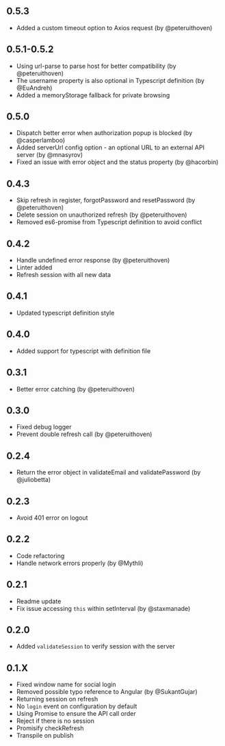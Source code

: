 ## 0.5.3
- Added a custom timeout option to Axios request (by @peteruithoven)

## 0.5.1-0.5.2
- Using url-parse to parse host for better compatibility (by @peteruithoven)
- The username property is also optional in Typescript definition (by @EuAndreh)
- Added a memoryStorage fallback for private browsing

## 0.5.0
- Dispatch better error when authorization popup is blocked (by @casperlamboo)
- Added serverUrl config option - an optional URL to an external API server (by @mnasyrov)
- Fixed an issue with error object and the status property (by @hacorbin)

## 0.4.3
- Skip refresh in register, forgotPassword and resetPassword (by @peteruithoven)
- Delete session on unauthorized refresh (by @peteruithoven)
- Removed es6-promise from Typescript definition to avoid conflict

## 0.4.2
- Handle undefined error response (by @peteruithoven)
- Linter added
- Refresh session with all new data

## 0.4.1
- Updated typescript definition style

## 0.4.0
- Added support for typescript with definition file

## 0.3.1
- Better error catching (by @peteruithoven)

## 0.3.0
- Fixed debug logger
- Prevent double refresh call (by @peteruithoven)

## 0.2.4
- Return the error object in validateEmail and validatePassword (by @juliobetta)


## 0.2.3
- Avoid 401 error on logout

## 0.2.2
- Code refactoring
- Handle network errors properly (by @Mythli)

## 0.2.1
- Readme update
- Fix issue accessing `this` within setInterval (by @staxmanade)

## 0.2.0
- Added `validateSession` to verify session with the server

## 0.1.X
- Fixed window name for social login
- Removed possible typo reference to Angular (by @SukantGujar)
- Returning session on refresh
- No `login` event on configuration by default
- Using Promise to ensure the API call order
- Reject if there is no session
- Promisify checkRefresh
- Transpile on publish
